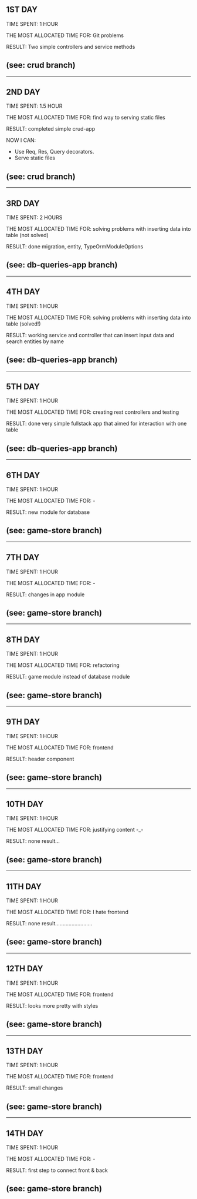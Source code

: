 ## 1ST DAY

TIME SPENT: 1 HOUR

THE MOST ALLOCATED TIME FOR: Git problems

RESULT: Two simple controllers and service methods

## (see: crud branch)

-----------------------------------------------------------------------------

## 2ND DAY

TIME SPENT: 1.5 HOUR

THE MOST ALLOCATED TIME FOR: find way to serving static files

RESULT: completed simple crud-app

NOW I CAN: 
- Use Req, Res, Query decorators.
- Serve static files

## (see: crud branch)

-----------------------------------------------------------------------------

## 3RD DAY

TIME SPENT: 2 HOURS

THE MOST ALLOCATED TIME FOR: solving problems with inserting data into table (not solved)

RESULT: done migration, entity, TypeOrmModuleOptions

## (see: db-queries-app branch)

-----------------------------------------------------------------------------

## 4TH DAY

TIME SPENT: 1 HOUR

THE MOST ALLOCATED TIME FOR: solving problems with inserting data into table (solved!)

RESULT: working service and controller that can insert input data and search entities by name

## (see: db-queries-app branch)

-----------------------------------------------------------------------------

## 5TH DAY

TIME SPENT: 1 HOUR

THE MOST ALLOCATED TIME FOR: creating rest controllers and testing

RESULT: done very simple fullstack app that aimed for interaction with one table 

## (see: db-queries-app branch)

-----------------------------------------------------------------------------

## 6TH DAY

TIME SPENT: 1 HOUR

THE MOST ALLOCATED TIME FOR: -

RESULT: new module for database

## (see: game-store branch)

-----------------------------------------------------------------------------

## 7TH DAY

TIME SPENT: 1 HOUR

THE MOST ALLOCATED TIME FOR: -

RESULT: changes in app module

## (see: game-store branch)

-----------------------------------------------------------------------------

## 8TH DAY

TIME SPENT: 1 HOUR

THE MOST ALLOCATED TIME FOR: refactoring

RESULT: game module instead of database module

## (see: game-store branch)

-----------------------------------------------------------------------------

## 9TH DAY

TIME SPENT: 1 HOUR

THE MOST ALLOCATED TIME FOR: frontend

RESULT: header component

## (see: game-store branch)

-----------------------------------------------------------------------------

## 10TH DAY

TIME SPENT: 1 HOUR

THE MOST ALLOCATED TIME FOR: justifying content -_-

RESULT: none result...

## (see: game-store branch)

-----------------------------------------------------------------------------

## 11TH DAY

TIME SPENT: 1 HOUR

THE MOST ALLOCATED TIME FOR: I hate frontend

RESULT: none result.........................

## (see: game-store branch)

-----------------------------------------------------------------------------

## 12TH DAY

TIME SPENT: 1 HOUR

THE MOST ALLOCATED TIME FOR: frontend

RESULT: looks more pretty with styles

## (see: game-store branch)

-----------------------------------------------------------------------------

## 13TH DAY

TIME SPENT: 1 HOUR

THE MOST ALLOCATED TIME FOR: frontend

RESULT: small changes

## (see: game-store branch)

-----------------------------------------------------------------------------

## 14TH DAY

TIME SPENT: 1 HOUR

THE MOST ALLOCATED TIME FOR: -

RESULT: first step to connect front & back

## (see: game-store branch)

